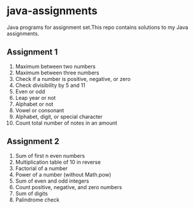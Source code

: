 # java-assignments
Java programs for assignment set.This repo contains solutions to my Java assignments.

## Assignment 1

1. Maximum between two numbers
2. Maximum between three numbers  
3. Check if a number is positive, negative, or zero  
4. Check divisibility by 5 and 11  
5. Even or odd  
6. Leap year or not  
7. Alphabet or not  
8. Vowel or consonant  
9. Alphabet, digit, or special character  
10. Count total number of notes in an amount  
## Assignment 2

1. Sum of first n even numbers  
2. Multiplication table of 10 in reverse  
3. Factorial of a number  
4. Power of a number (without Math.pow)  
5. Sum of even and odd integers  
6. Count positive, negative, and zero numbers  
7. Sum of digits  
8. Palindrome check  
